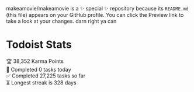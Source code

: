 makeamovie/makeamovie is a ✨ special ✨ repository because its `README.md` (this file) appears on your GitHub profile.
You can click the Preview link to take a look at your changes. darn right ya can

# Todoist Stats

<!-- TODO-IST:START -->
🏆  38,352 Karma Points           
🌸  Completed 0 tasks today           
✅  Completed 27,225 tasks so far           
⏳  Longest streak is 328 days
<!-- TODO-IST:END -->